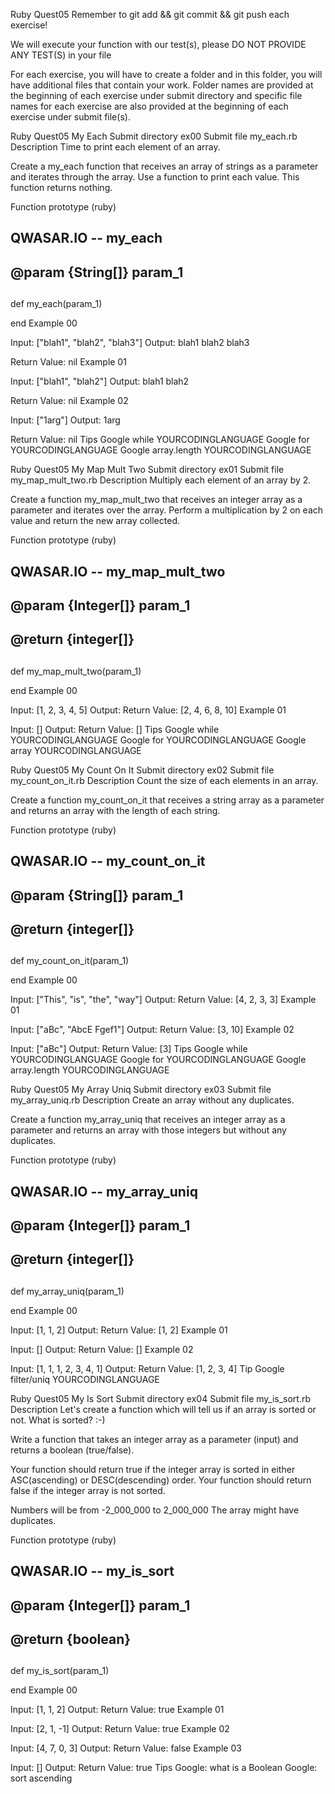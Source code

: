 Ruby Quest05
Remember to git add && git commit && git push each exercise!

We will execute your function with our test(s), please DO NOT PROVIDE ANY TEST(S) in your file

For each exercise, you will have to create a folder and in this folder, you will have additional files that contain your work. Folder names are provided at the beginning of each exercise under submit directory and specific file names for each exercise are also provided at the beginning of each exercise under submit file(s).

Ruby Quest05	My Each
Submit directory	ex00
Submit file	my_each.rb
Description
Time to print each element of an array.

Create a my_each function that receives an array of strings as a parameter and iterates through the array. Use a function to print each value.
This function returns nothing.

Function prototype (ruby)
##
##
## QWASAR.IO -- my_each
##
##
## @param {String[]} param_1
##
##


def my_each(param_1)

end
Example 00

Input: ["blah1", "blah2", "blah3"]
Output: blah1
blah2
blah3

Return Value: nil
Example 01

Input: ["blah1", "blah2"]
Output: blah1
blah2

Return Value: nil
Example 02

Input: ["1arg"]
Output: 1arg

Return Value: nil
Tips
Google while YOURCODINGLANGUAGE
Google for YOURCODINGLANGUAGE
Google array.length YOURCODINGLANGUAGE

Ruby Quest05	My Map Mult Two
Submit directory	ex01
Submit file	my_map_mult_two.rb
Description
Multiply each element of an array by 2.

Create a function my_map_mult_two that receives an integer array as a parameter and iterates over the array. Perform a multiplication by 2 on each value and return the new array collected.

Function prototype (ruby)
##
##
## QWASAR.IO -- my_map_mult_two
##
##
## @param {Integer[]} param_1
##
## @return {integer[]}
##


def my_map_mult_two(param_1)

end
Example 00

Input: [1, 2, 3, 4, 5]
Output: 
Return Value: [2, 4, 6, 8, 10]
Example 01

Input: []
Output: 
Return Value: []
Tips
Google while YOURCODINGLANGUAGE
Google for YOURCODINGLANGUAGE
Google array YOURCODINGLANGUAGE

Ruby Quest05	My Count On It
Submit directory	ex02
Submit file	my_count_on_it.rb
Description
Count the size of each elements in an array.

Create a function my_count_on_it that receives a string array as a parameter and returns an array with the length of each string.

Function prototype (ruby)
##
##
## QWASAR.IO -- my_count_on_it
##
##
## @param {String[]} param_1
##
## @return {integer[]}
##


def my_count_on_it(param_1)

end
Example 00

Input: ["This", "is", "the", "way"]
Output: 
Return Value: [4, 2, 3, 3]
Example 01

Input: ["aBc", "AbcE Fgef1"]
Output: 
Return Value: [3, 10]
Example 02

Input: ["aBc"]
Output: 
Return Value: [3]
Tips
Google while YOURCODINGLANGUAGE
Google for YOURCODINGLANGUAGE
Google array.length YOURCODINGLANGUAGE

Ruby Quest05	My Array Uniq
Submit directory	ex03
Submit file	my_array_uniq.rb
Description
Create an array without any duplicates.

Create a function my_array_uniq that receives an integer array as a parameter and returns an array with those integers but without any duplicates.

Function prototype (ruby)
##
##
## QWASAR.IO -- my_array_uniq
##
##
## @param {Integer[]} param_1
##
## @return {integer[]}
##


def my_array_uniq(param_1)

end
Example 00

Input: [1, 1, 2]
Output: 
Return Value: [1, 2]
Example 01

Input: []
Output: 
Return Value: []
Example 02

Input: [1, 1, 1, 2, 3, 4, 1]
Output: 
Return Value: [1, 2, 3, 4]
Tip
Google filter/uniq YOURCODINGLANGUAGE

Ruby Quest05	My Is Sort
Submit directory	ex04
Submit file	my_is_sort.rb
Description
Let's create a function which will tell us if an array is sorted or not. What is sorted? :-)

Write a function that takes an integer array as a parameter (input) and returns a boolean (true/false).

Your function should return true if the integer array is sorted in either ASC(ascending) or DESC(descending) order.
Your function should return false if the integer array is not sorted.

Numbers will be from -2_000_000 to 2_000_000
The array might have duplicates.

Function prototype (ruby)
##
##
## QWASAR.IO -- my_is_sort
##
##
## @param {Integer[]} param_1
##
## @return {boolean}
##


def my_is_sort(param_1)

end
Example 00

Input: [1, 1, 2]
Output: 
Return Value: true
Example 01

Input: [2, 1, -1]
Output: 
Return Value: true
Example 02

Input: [4, 7, 0, 3]
Output: 
Return Value: false
Example 03

Input: []
Output: 
Return Value: true
Tips
Google: what is a Boolean
Google: sort ascending
